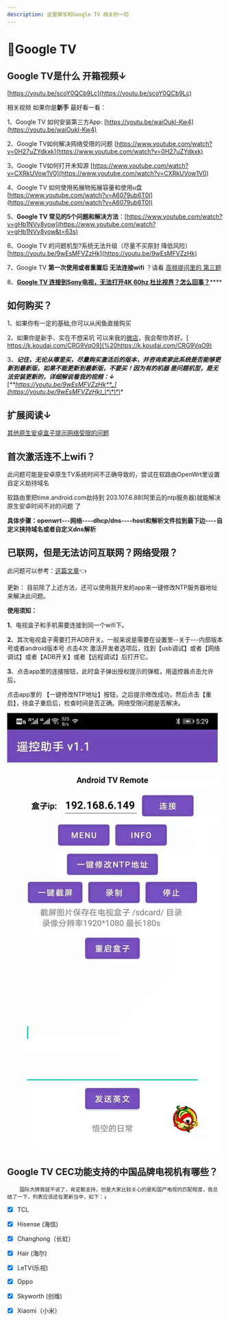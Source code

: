 ```yaml
---
description: 这里撰写和Google TV 相关的一切
---
```


# 🎈Google TV

##  Google TV是什么 开箱视频↓

 [https://youtu.be/scoY0QCb9Lc](https://youtu.be/scoY0QCb9Lc)

 相关视频 如果你是**新手** 最好看一看： 

1、Google TV 如何安装第三方App: [https://youtu.be/waiOukl-Kw4](https://youtu.be/waiOukl-Kw4) 

2、Google TV如何解决网络受限的问题 [https://www.youtube.com/watch?v=0H27uZYdkxk](https://www.youtube.com/watch?v=0H27uZYdkxk) 

3、Google TV如何打开未知源 [https://www.youtube.com/watch?v=CXRkUVow1V0](https://www.youtube.com/watch?v=CXRkUVow1V0) 

4、Google TV 如何使用拓展物拓展容量和使用u盘 [https://www.youtube.com/watch?v=A6079ub6T0I](https://www.youtube.com/watch?v=A6079ub6T0I)

5、**Google TV 常见的5个问题和解决方法**：[https://www.youtube.com/watch?v=gHb1NVy8yow](https://www.youtube.com/watch?v=gHb1NVy8yow&t=63s)

6、Google TV 的问题机型?系统无法升级（尽量不买原封 降低风险） [https://youtu.be/9wEsMFVZzHk](https://youtu.be/9wEsMFVZzHk)

7、Google TV **第一次使用或者重置后 无法连接wifi** ？请看 [ 高频提问里的 第三题](../gao-pin-ti-wen.md)

8、[**Google TV 连接到Sony电视，无法打开4K 60hz 杜比视界？怎么回事？**](https://didiboy0702.gitbook.io/wukongdaily/gao-pin-ti-wen#google-tv-lian-jie-dao-sony-dian-shi-wu-fa-da-kai-4-k-60hz-du-bi-shi-jie-zen-me-hui-shi)\*\*\*\*

##  如何购买？

 1、如果你有一定的基础,你可以从闲鱼直接购买

 2、如果你是新手、实在不想采坑 可以来我的[微店](%20https://k.koudai.com/CRG9VqO9)，我会帮你弄好。[ https://k.koudai.com/CRG9VqO9](%20https://k.koudai.com/CRG9VqO9)

 3、_**记住，无论从哪里买，尽量购买激活后的版本，并咨询卖家此系统是否能够更新到最新版，如果不能更新到最新版，不要买！因为有的机器 是问题机型，是无法安装更新的，详细解说看我的视频：↓**_ [_**https://youtu.be/9wEsMFVZzHk**_](https://youtu.be/9wEsMFVZzHk)_\*\*\*\*_



##  扩展阅读↓

  [其他原生安卓盒子提示网络受限的问题](../test/google-tv-xiu-gai-ntp-fu-wu-qi-di-zhi.md)

##  首次激活连不上wifi？

此问题可能是安卓原生TV系统时间不正确导致的，尝试在软路由OpenWrt里设置自定义劫持域名 

软路由里把time.android.com劫持到 203.107.6.88\(阿里云的ntp服务器\)就能解决原生安卓时间不对的问题 了 

**具体步骤：openwrt---网络----dhcp/dns----host和解析文件拉到最下边----自定义挟持域名或者自定义dns解析**

##  已联网，但是无法访问互联网？网络受限？

 此问题可以参考：[这篇文章](../test/google-tv-xiu-gai-ntp-fu-wu-qi-di-zhi.md)👈

 更新： 目前除了上述方法，还可以使用我开发的app来一键修改NTP服务器地址来解决此问题。

 **使用须知：**

**1**、电视盒子和手机需要连接到同一个wifi下。

**2**、其次电视盒子需要打开ADB开关。一般来说是需要在设置里--关于---内部版本号或者android版本号 点击4次 激活开发者选项后，找到【usb调试】或者【网络调试】或者【ADB开关】或者【远程调试】后打开它。

**3**、点击app里的连接按钮，此时盒子弹出授权提示的弹框，用遥控器点击允许后，

  点击app里的 【一键修改NTP地址】按钮，之后提示修改成功，然后点击【重启】，待盒子重启后，检查时间是否正确。网络受限问题是否解决。

![](../.gitbook/assets/391621996729_.pic.jpg)

## Google TV CEC功能支持的中国品牌电视机有哪些？

        国际大牌我就不说了，肯定都支持，但是大家比较关心的是和国产电视的匹配程度，我总结了一下，列表应该还在更新当中，如下：↓

* [x] TCL
* [x] Hisense \(海信\)
* [x] Changhong（长虹）
* [x] Hair \(海尔\)
* [x] LeTV\(乐视\)
* [x] Oppo
* [x] Skyworth \(创维\)
* [x] Xiaomi（小米）



